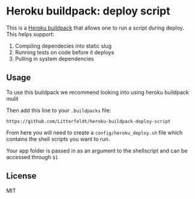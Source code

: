 # Heroku buildpack: deploy script

This is a [Heroku buildpack](http://devcenter.heroku.com/articles/buildpacks) that
allows one to run a script during deploy. This helps support:

1. Compiling dependecies into static slug
2. Running tests on code before it deploys
3. Pulling in system dependencies

## Usage

To use this buildpack we recommend looking into using heroku buildpack mulit

Then add this line to your `.buildpacks` file:

`https://github.com/Litterfeldt/heroku-buildpack-deploy-script`

From here you will need to create a `config/heroku_deploy.sh` file which contains the shell scripts you want to run.

Your app folder is passed in as an argument to the shellscript and can be accessed through `$1`

## License

MIT
